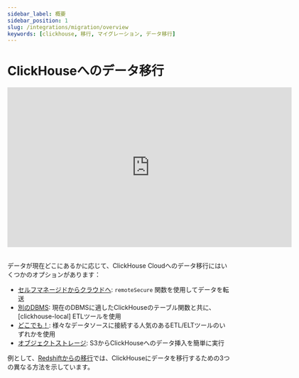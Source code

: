 ```yaml
---
sidebar_label: 概要
sidebar_position: 1
slug: /integrations/migration/overview
keywords: [clickhouse, 移行, マイグレーション, データ移行]
---
```


# ClickHouseへのデータ移行

<div class='vimeo-container'>
  <iframe src="https://player.vimeo.com/video/753082620?h=eb566c8c08"
    width="640"
    height="360"
    frameborder="0"
    allow="autoplay;
    fullscreen;
    picture-in-picture"
    allowfullscreen>
  </iframe>
</div>

<br/>

データが現在どこにあるかに応じて、ClickHouse Cloudへのデータ移行にはいくつかのオプションがあります：

- [セルフマネージドからクラウドへ](./clickhouse-to-cloud.md): `remoteSecure` 関数を使用してデータを転送
- [別のDBMS](./clickhouse-local-etl.md): 現在のDBMSに適したClickHouseのテーブル関数と共に、[clickhouse-local] ETLツールを使用
- [どこでも！](./etl-tool-to-clickhouse.md): 様々なデータソースに接続する人気のあるETL/ELTツールのいずれかを使用
- [オブジェクトストレージ](./object-storage-to-clickhouse.md): S3からClickHouseへのデータ挿入を簡単に実行

例として、[Redshiftからの移行](/integrations/data-ingestion/redshift/index.md)では、ClickHouseにデータを移行するための3つの異なる方法を示しています。
